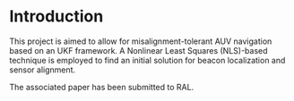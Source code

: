 # Introduction
This project is aimed to allow for misalignment-tolerant AUV navigation based on an UKF framework. A Nonlinear Least Squares (NLS)-based technique is employed to find an initial solution for beacon localization and sensor alignment.

The associated paper has been submitted to RAL.
